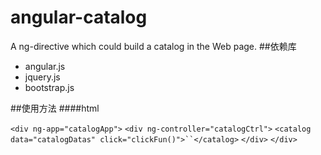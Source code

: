 # angular-catalog
A ng-directive which could build a catalog in the Web page.
##依赖库
* angular.js
* jquery.js
* bootstrap.js

##使用方法
####html 

`<div ng-app="catalogApp">`
 `<div ng-controller="catalogCtrl">`
   `<catalog data="catalogDatas" click="clickFun()">``</catalog>`
 `</div>`
`</div>`  


